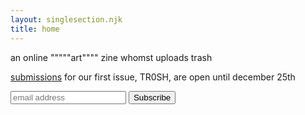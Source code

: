 ```yaml
---
layout: singlesection.njk
title: home
---
```


an online """""art"""" zine whomst uploads trash

[submissions](/submit) for our first issue, TR0SH, are open until december 25th


<form style="width: 100%" action="https://party.us5.list-manage.com/subscribe/post?u=60f2130d88f8ef36d0da0a700&amp;id=eb060341fc" method="post" id="mc-embedded-subscribe-form" name="mc-embedded-subscribe-form" class="validate" target="_blank" novalidate>
    <div id="mc_embed_signup_scroll">
	<input style="display: inline-block" type="email" value="" name="EMAIL" class="email" id="mce-EMAIL" placeholder="email address" required>
    <!-- real people should not fill this in and expect good things - do not remove this or risk form bot signups-->
    <div style="position: absolute; left: -5000px;" aria-hidden="true"><input type="text" name="b_60f2130d88f8ef36d0da0a700_eb060341fc" tabindex="-1" value=""></div>
    <div style="display: inline-block"><input type="submit" value="Subscribe" name="subscribe" id="mc-embedded-subscribe" class="button"></div>
    </div>
</form>
